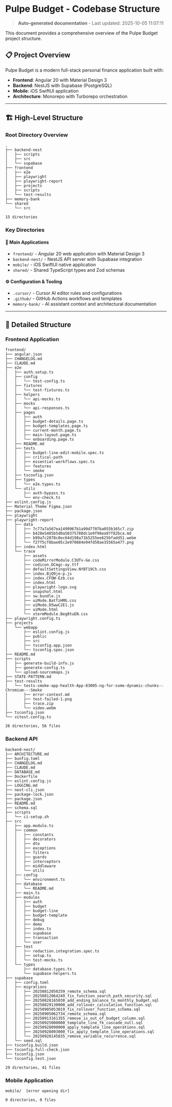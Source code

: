 # Pulpe Budget - Codebase Structure

> **Auto-generated documentation** - Last updated:
2025-10-05 11:07:11

This document provides a comprehensive overview of the Pulpe Budget project structure.

## 📋 Project Overview

Pulpe Budget is a modern full-stack personal finance application built with:
- **Frontend**: Angular 20 with Material Design 3
- **Backend**: NestJS with Supabase (PostgreSQL)
- **Mobile**: iOS SwiftUI application
- **Architecture**: Monorepo with Turborepo orchestration

---

## 🏗️ High-Level Structure

### Root Directory Overview
```
.
├── backend-nest
│   ├── scripts
│   ├── src
│   └── supabase
├── frontend
│   ├── e2e
│   ├── playwright
│   ├── playwright-report
│   ├── projects
│   ├── scripts
│   └── test-results
├── memory-bank
└── shared
    └── src

15 directories
```

### Key Directories

#### 🎯 Main Applications
- `frontend/` - Angular 20 web application with Material Design 3
- `backend-nest/` - NestJS API server with Supabase integration
- `mobile/` - iOS SwiftUI native application
- `shared/` - Shared TypeScript types and Zod schemas

#### ⚙️ Configuration & Tooling
- `.cursor/` - Cursor AI editor rules and configurations
- `.github/` - GitHub Actions workflows and templates
- `memory-bank/` - AI assistant context and architectural documentation

---

## 📁 Detailed Structure

### Frontend Application
```
frontend/
├── angular.json
├── CHANGELOG.md
├── CLAUDE.md
├── e2e
│   ├── auth.setup.ts
│   ├── config
│   │   └── test-config.ts
│   ├── fixtures
│   │   └── test-fixtures.ts
│   ├── helpers
│   │   └── api-mocks.ts
│   ├── mocks
│   │   └── api-responses.ts
│   ├── pages
│   │   ├── auth
│   │   ├── budget-details.page.ts
│   │   ├── budget-templates.page.ts
│   │   ├── current-month.page.ts
│   │   ├── main-layout.page.ts
│   │   └── onboarding.page.ts
│   ├── README.md
│   ├── tests
│   │   ├── budget-line-edit-mobile.spec.ts
│   │   ├── critical-path
│   │   ├── essential-workflows.spec.ts
│   │   ├── features
│   │   └── smoke
│   ├── tsconfig.json
│   ├── types
│   │   └── e2e.types.ts
│   └── utils
│       ├── auth-bypass.ts
│       └── env-check.ts
├── eslint.config.js
├── Material Theme Figma.json
├── package.json
├── playwright
├── playwright-report
│   ├── data
│   │   ├── 7c77a7a567ea1499967b1a99d7707ba055b165c7.zip
│   │   ├── b428e5485b5d0a50375788dc1e9f98ea97f82bca.md
│   │   ├── b99a7c2878c0ec64d198a71b5255ee625bfadd51.webm
│   │   └── f27f5cf8bae05c2e970684e94fd50ae35565a477.png
│   ├── index.html
│   └── trace
│       ├── assets
│       ├── codeMirrorModule.C3UTv-Ge.css
│       ├── codicon.DCmgc-ay.ttf
│       ├── defaultSettingsView.NYBT19Ch.css
│       ├── index.BjQ9je-p.js
│       ├── index.CFOW-Ezb.css
│       ├── index.html
│       ├── playwright-logo.svg
│       ├── snapshot.html
│       ├── sw.bundle.js
│       ├── uiMode.BatfzHMG.css
│       ├── uiMode.D5wwC2E1.js
│       ├── uiMode.html
│       └── xtermModule.Beg8tuEN.css
├── playwright.config.ts
├── projects
│   └── webapp
│       ├── eslint.config.js
│       ├── public
│       ├── src
│       ├── tsconfig.app.json
│       └── tsconfig.spec.json
├── README.md
├── scripts
│   ├── generate-build-info.js
│   ├── generate-config.ts
│   └── upload-sourcemaps.js
├── STATE-PATTERN.md
├── test-results
│   └── tests-smoke-app-health-App-83005-ng-for-some-dynamic-chunks--Chromium---Smoke
│       ├── error-context.md
│       ├── test-failed-1.png
│       ├── trace.zip
│       └── video.webm
├── tsconfig.json
└── vitest.config.ts

26 directories, 56 files
```

### Backend API
```
backend-nest/
├── ARCHITECTURE.md
├── bunfig.toml
├── CHANGELOG.md
├── CLAUDE.md
├── DATABASE.md
├── Dockerfile
├── eslint.config.js
├── LOGGING.md
├── nest-cli.json
├── package-lock.json
├── package.json
├── README.md
├── schema.sql
├── scripts
│   └── ci-setup.sh
├── src
│   ├── app.module.ts
│   ├── common
│   │   ├── constants
│   │   ├── decorators
│   │   ├── dto
│   │   ├── exceptions
│   │   ├── filters
│   │   ├── guards
│   │   ├── interceptors
│   │   ├── middleware
│   │   └── utils
│   ├── config
│   │   └── environment.ts
│   ├── database
│   │   └── README.md
│   ├── main.ts
│   ├── modules
│   │   ├── auth
│   │   ├── budget
│   │   ├── budget-line
│   │   ├── budget-template
│   │   ├── debug
│   │   ├── demo
│   │   ├── index.ts
│   │   ├── supabase
│   │   ├── transaction
│   │   └── user
│   ├── test
│   │   ├── redaction.integration.spec.ts
│   │   ├── setup.ts
│   │   └── test-mocks.ts
│   └── types
│       ├── database.types.ts
│       └── supabase-helpers.ts
├── supabase
│   ├── config.toml
│   ├── migrations
│   │   ├── 20250812050259_remote_schema.sql
│   │   ├── 20250812064249_fix_function_search_path_security.sql
│   │   ├── 20250828165030_add_ending_balance_to_monthly_budget.sql
│   │   ├── 20250829130000_add_rollover_calculation_function.sql
│   │   ├── 20250905053019_fix_rollover_function_schema.sql
│   │   ├── 20250905062734_remote_schema.sql
│   │   ├── 20250913161355_remove_is_out_of_budget_column.sql
│   │   ├── 20250925000000_template_line_fk_cascade_null.sql
│   │   ├── 20250928090000_apply_template_line_operations.sql
│   │   ├── 20250928093000_fix_apply_template_line_operations.sql
│   │   └── 20250928145835_remove_variable_recurrence.sql
│   └── seed.sql
├── tsconfig.build.json
├── tsconfig.full-check.json
├── tsconfig.json
└── tsconfig.test.json

29 directories, 41 files
```

### Mobile Application
```
mobile/  [error opening dir]

0 directories, 0 files
